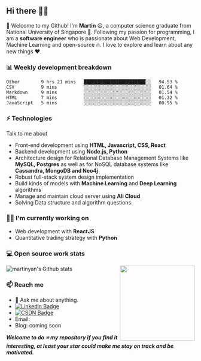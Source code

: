 ## Hi there 👋🤓

🎉 Welcome to my Github! I'm **Martin** 😃, a computer science graduate from National University of Singapore 🏫.
Following my passion for programming, I am a **software engineer** who is passionate about Web Development, Machine Learning and open-source 🔥. 
I love to explore and learn about any new things ❤️.

### 📊 Weekly development breakdown
<!--START_SECTION:waka-->
```text
Other        9 hrs 21 mins   ███████████████████████░░   94.53 % 
CSV          9 mins          ░░░░░░░░░░░░░░░░░░░░░░░░░   01.64 % 
Markdown     9 mins          ░░░░░░░░░░░░░░░░░░░░░░░░░   01.54 % 
HTML         7 mins          ░░░░░░░░░░░░░░░░░░░░░░░░░   01.32 % 
JavaScript   5 mins          ░░░░░░░░░░░░░░░░░░░░░░░░░   00.95 %
```
<!--END_SECTION:waka-->

### ⚡ Technologies
Talk to me about
- Front-end development using **HTML, Javascript, CSS, React**
- Backend development using **Node.js, Python**
- Architecture design for Relational Database Management Systems like **MySQL, Postgres** as well as for NoSQL database systems like **Cassandra, MongoDB and Neo4j**
- Robust full-stack system design implementation
- Build kinds of models with **Machine Learning** and **Deep Learning** algorithms
- Manage and maintain cloud server using **Ali Cloud**
- Solving Data structure and algorithm questions.

### 👨‍💻 I'm currently working on
- Web development with **ReactJS**
- Quantitative trading strategy with **Python**

### 💻 Open source work stats

![martinyan's Github stats](https://github-readme-stats.vercel.app/api?username=MartinYan623&show_icons=true)
<img align='right' src='https://octodex.github.com/images/hula_loop_octodex03.gif' width='200"'>

### 📫 Reach me 

- 💬 Ask me about anything.
- [![Linkedin Badge](https://img.shields.io/badge/-LinkedIn-blue?style=flat-square&logo=Linkedin&logoColor=white&link=https://www.linkedin.com/in/maitong-yan-a88059148/)](https://www.linkedin.com/in/maitong-yan-a88059148/)
- [![CSDN Badge](https://img.shields.io/badge/-CSDN-critical?style=flat-square&logo=c&logoColor=white&link=https://blog.csdn.net/sinat_23133783)](https://blog.csdn.net/sinat_23133783)
- Email:
- Blog: coming soon

***Welcome to do ⭐ my repository if you find it interesting, at least your star could make me stay on track and be motivated.***
 
 
 
 
<!--
**MartinYan623/MartinYan623** is a ✨ _special_ ✨ repository because its `README.md` (this file) appears on your GitHub profile.

Here are some ideas to get you started:

- 🔭 I’m currently working on ...
- 🌱 I’m currently learning ...
- 👯 I’m looking to collaborate on ...
- 🤔 I’m looking for help with ...
- 💬 Ask me about ...
- 📫 How to reach me: ...
- 😄 Pronouns: ...
- ⚡ Fun fact: ...
-->
